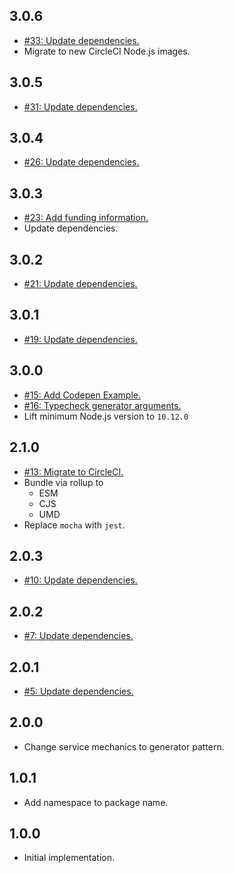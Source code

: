 ## 3.0.6
* [#33: Update dependencies.](https://github.com/haensl/subset-sum/issues/33)
* Migrate to new CircleCI Node.js images.

## 3.0.5
* [#31: Update dependencies.](https://github.com/haensl/subset-sum/issues/31)

## 3.0.4
* [#26: Update dependencies.](https://github.com/haensl/subset-sum/issues/26)

## 3.0.3
* [#23: Add funding information.](https://github.com/haensl/subset-sum/issues/24)
* Update dependencies.

## 3.0.2
* [#21: Update dependencies.](https://github.com/haensl/subset-sum/issues/21)

## 3.0.1
* [#19: Update dependencies.](https://github.com/haensl/subset-sum/issues/19)

## 3.0.0
* [#15: Add Codepen Example.](https://github.com/haensl/subset-sum/issues/15)
* [#16: Typecheck generator arguments.](https://github.com/haensl/subset-sum/issues/16)
* Lift minimum Node.js version to `10.12.0`

## 2.1.0
* [#13: Migrate to CircleCI.](https://github.com/haensl/subset-sum/issues/13)
* Bundle via rollup to
  * ESM
  * CJS
  * UMD
* Replace `mocha` with `jest`.

## 2.0.3
* [#10: Update dependencies.](https://github.com/haensl/subset-sum/issues/10)

## 2.0.2
* [#7: Update dependencies.](https://github.com/haensl/subset-sum/issues/7)

## 2.0.1
* [#5: Update dependencies.](https://github.com/haensl/subset-sum/issues/5)

## 2.0.0
* Change service mechanics to generator pattern.

## 1.0.1
* Add namespace to package name.

## 1.0.0
* Initial implementation.


